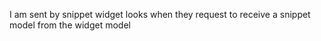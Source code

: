 I am sent by snippet widget looks when they request to receive a snippet model from the widget model